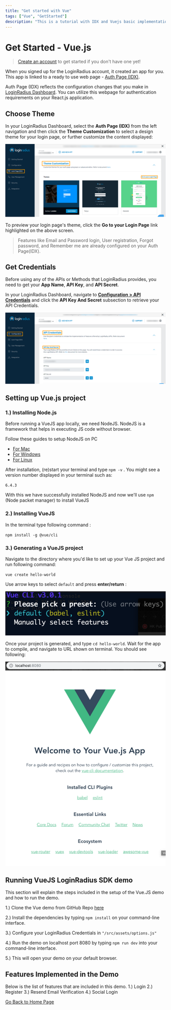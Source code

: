 ```yaml
---
title: "Get started with Vue"
tags: ["Vue", "GetStarted"]
description: "This is a tutorial with IDX and Vuejs basic implementation."
---
```


# Get Started - Vue.js

> [Create an account](https://accounts.loginradius.com/auth.aspx?return_url=https://dashboard.loginradius.com/login&action=register) to get started if you don't have one yet!

When you signed up for the LoginRadius account, it created an app for you. This app is linked to a ready to use web page - [Auth Page (IDX)](https://www.loginradius.com/docs/developer/concepts/idx-overview/).

Auth Page (IDX) reflects the configuration changes that you make in [LoginRadius Dashboard](https://dashboard.loginradius.com/getting-started). You can utilize this webpage for authentication requirements on your React.js application.

## Choose Theme

In your LoginRadius Dashboard, select the **Auth Page (IDX)** from the left navigation and then click the **Theme Customization** to select a design theme for your login page, or further customize the content displayed:

![alt_text](../../assets/blog-common/theme-customization.png "image_tooltip")

To preview your login page's theme, click the **Go to your Login Page** link highlighted on the above screen. 

> Features like Email and Password login, User registration, Forgot password, and Remember me are already configured on your Auth Page(IDX).

## Get Credentials

Before using any of the APIs or Methods that LoginRadius provides, you need to get your **App Name**, **API Key**, and **API Secret**.

In your LoginRadius Dashboard, navigate to **[Configuration > API Credentials](https://dashboard.loginradius.com/configuration)** and click the **API Key And Secret** subsection to retrieve your API Credentials.

![alt_text](../../assets/blog-common/api-credentials.png "image_tooltip")

## Setting up Vue.js project

### 1.) Installing Node.js

Before running a VueJS app locally, we need NodeJS. NodeJS is a framework that helps in executing JS code without browser.

Follow these guides to setup NodeJS on PC

* [For Mac](https://nodejs.org/en/download/package-manager/#macos)
* [For Windows](https://nodejs.org/en/download/)
* [For Linux](https://nodejs.org/en/download/package-manager/)

After installation, (re)start your terminal and type `npm -v` . You might see a version number displayed in your terminal such as:

`6.4.3` 

With this we have successfully installed NodeJS and now we'll use `npm` (Node packet manager) to install VueJS  

### 2.) Installing VueJS

 In the terminal type following command :

 `npm install -g @vue/cli`

### 3.) Generating a VueJS project

Navigate to the directory where you'd like to set up your Vue JS project and run following command:

`vue create hello-world`

Use arrow keys to select `default` and press **enter/return** :

![alt_text](../../assets/blog-common/vue-cli-preset.png "image_tooltip")

Once your project is generated, and type `cd hello-world`. Wait for the app to compile, and navigate to URL shown on terminal. You should see following:

![alt_text](../../assets/blog-common/vue-browser.png "image_tooltip")


## Running VueJS LoginRadius SDK demo

This section will explain the steps included in the setup of the Vue.JS demo and how to run the demo.

1.) Clone the Vue demo from GitHub Repo [here](https://github.com/LoginRadius/demo/tree/v2-vue-demo)

2.) Install the dependencies by typing `npm install` on your command-line interface.

3.) Configure your LoginRadius Credentials in `"/src/assets/options.js"`

4.) Run the demo on localhost port 8080 by typing `npm run dev` into your command-line interface.

5.) This will open your demo on your default browser.


## Features Implemented in the Demo
Below is the list of features that are included in this demo.
1.) Login
2.) Register
3.) Resend Email Verification
4.) Social Login




[Go Back to Home Page](https://lr-developer-docs.netlify.app)